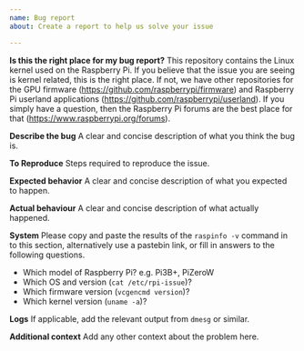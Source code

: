 ```yaml
---
name: Bug report
about: Create a report to help us solve your issue

---
```


**Is this the right place for my bug report?**
This repository contains the Linux kernel used on the Raspberry Pi. If you believe that the issue you are seeing is kernel related, this is the right place. If not, we have other repositories for the GPU firmware (https://github.com/raspberrypi/firmware) and Raspberry Pi userland applications (https://github.com/raspberrypi/userland). If you simply have a question, then the Raspberry Pi forums are the best place for that (https://www.raspberrypi.org/forums).

**Describe the bug**
A clear and concise description of what you think the bug is.

**To Reproduce**
Steps required to reproduce the issue.

**Expected behavior**
A clear and concise description of what you expected to happen.

**Actual behaviour**
A clear and concise description of what actually happened.

**System**
Please copy and paste the results of the `raspinfo -v` command in to this section, alternatively use a pastebin link, or fill in answers to the following questions.

* Which model of Raspberry Pi? e.g. Pi3B+, PiZeroW
* Which OS and version (`cat /etc/rpi-issue`)?
* Which firmware version (`vcgencmd version`)?
* Which kernel version (`uname -a`)?

**Logs**
If applicable, add the relevant output from `dmesg` or similar.

**Additional context**
Add any other context about the problem here.
